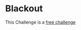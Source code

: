 # Blackout

This Challenge is a [free challenge](https://github.com/QWERTZexe/THAINNOS-hacking-challenge-2025-documentation/blob/main/README.md)